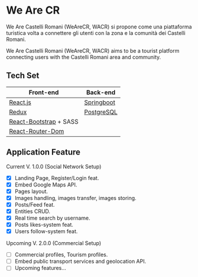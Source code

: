 # We Are CR 
We Are Castelli Romani (WeAreCR,  WACR) si propone come una piattaforma turistica
volta a connettere gli utenti con la zona e la comunità dei Castelli Romani.

We Are Castelli Romani (WeAreCR, WACR) aims to be a tourist platform connecting
users with the Castelli Romani area and community.

## Tech Set
Front-end  | Back-end
------------- | -------------
[React.js](https://react.dev/) | [Springboot](https://spring.io/projects/spring-boot)
[Redux](https://redux.js.org/)  | [PostgreSQL](https://www.postgresql.org/)
[React-Bootstrap](https://react-bootstrap.github.io/) + SASS | 
[React-Router-Dom](https://reactrouter.com/en/main) | 

## Application Feature

Current V. 1.0.0 (Social Network Setup)
 - [x] Landing Page, Register/Login feat.
 - [x] Embed Google Maps API.
 - [x] Pages layout.
 - [x] Images handling, images transfer, images storing.
 - [x] Posts/Feed feat.
 - [x] Entities CRUD.
 - [x] Real time search by username.
 - [x] Posts likes-system feat.
 - [x] Users follow-system feat.

Upcoming V. 2.0.0 (Commercial Setup)
 - [ ] Commercial profiles, Tourism profiles.
 - [ ] Embed public transport services and geolocation API.
 - [ ] Upcoming features...
